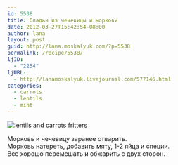 ```yaml
---
id: 5538
title: Оладьи из чечевицы и моркови
date: 2012-03-27T15:42:54-08:00
author: lana
layout: post
guid: http://lana.moskalyuk.com/?p=5538
permalink: /recipe/5538/
ljID:
  - "2254"
ljURL:
  - http://lanamoskalyuk.livejournal.com/577146.html
categories:
  - carrots
  - lentils
  - mint
---
```

![lentils and carrots fritters](http://farm8.staticflickr.com/7090/7022210989_14f6307934_z.jpg)

Морковь и чечевицу заранее отварить.  
Морковь натереть, добавить мяту, 1-2 яйца и специи.  
Все хорошо перемешать и обжарить с двух сторон.